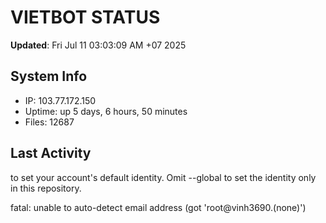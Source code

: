 # VIETBOT STATUS
**Updated**: Fri Jul 11 03:03:09 AM +07 2025

## System Info
- IP: 103.77.172.150
- Uptime: up 5 days, 6 hours, 50 minutes
- Files: 12687

## Last Activity

to set your account's default identity.
Omit --global to set the identity only in this repository.

fatal: unable to auto-detect email address (got 'root@vinh3690.(none)')
